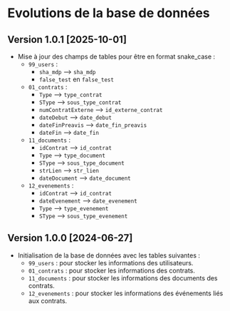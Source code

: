 # Evolutions de la base de données

## Version 1.0.1 [2025-10-01]

- Mise à jour des champs de tables pour être en format snake_case :
  - `99_users` :
    - `sha_mdp` --> `sha_mdp`
    - `false_test` en `false_test`
  - `01_contrats` :
    - `Type` --> `type_contrat`
    - `SType` --> `sous_type_contrat`
    - `numContratExterne` --> `id_externe_contrat`
    - `dateDebut` --> `date_debut`
    - `dateFinPreavis` --> `date_fin_preavis`
    - `dateFin` --> `date_fin`
  - `11_documents` :
    - `idContrat` --> `id_contrat`
    - `Type` --> `type_document`
    - `SType` --> `sous_type_document`
    - `strLien` --> `str_lien`
    - `dateDocument` --> `date_document`
  - `12_evenements` :
    - `idContrat` --> `id_contrat`
    - `dateEvenement` --> `date_evenement`
    - `Type` --> `type_evenement`
    - `SType` --> `sous_type_evenement`

## Version 1.0.0 [2024-06-27]

- Initialisation de la base de données avec les tables suivantes :
  - `99_users` : pour stocker les informations des utilisateurs.
  - `01_contrats` : pour stocker les informations des contrats.
  - `11_documents` : pour stocker les informations des documents des contrats.
  - `12_evenements` : pour stocker les informations des événements liés aux contrats.

